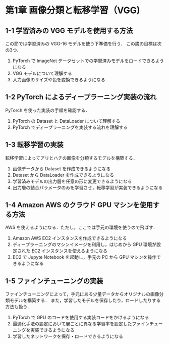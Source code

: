 # 第1章 画像分類と転移学習（VGG)
## 1-1 学習済みの VGG モデルを使用する方法
この節では学習済みの VGG-16 モデルを使う下準備を行う．
この説の目標は次の3つ．
1. PyTorch で ImageNet データセットでの学習済みモデルをロードできるようになる
1. VGG モデルについて理解する
1. 入力画像のサイズや色を変換できるようになる

## 1-2 PyTorch によるディープラーニング実装の流れ
PyTorch を使った実装の手順を確認する．
1. PyTorch の Dataset と DataLoader について理解する
1. PyTorch でディープラーニングを実装する流れを理解する

## 1-3 転移学習の実装
転移学習によってアリとハチの画像を分類するモデルを構築する．
1. 画像データから Dataset を作成できるようになる
1. Dataset から DataLoader を作成できるようになる
1. 学習済みモデルの出力層を任意の形に変更できるようになる
1. 出力層の結合パラメータのみを学習させ，転移学習が実装できるようになる

## 1-4 Amazon AWS のクラウド GPU マシンを使用する方法
AWS を使えるようになる．ただし，ここでは手元の環境を使うので飛ばす．
1. Amazon AWS EC2 インスタンスを作成できるようになる
1. ディープラーニングのマシンイメージを利用し，はじめから GPU 環境が設定された EC2 インスタンスを使えるようになる
1. EC2 で Jupyte Notebook を起動し，手元の PC から GPU マシンを操作できるようになる

## 1-5 ファインチューニングの実装
ファインチューニングによって，手元にある少量データからオリジナルの画像分類モデルを構築する．
また，学習したモデルを保存したり，ロードしたりする方法も扱う．
1. PyTorch で GPU のコードを使用する実装コードをかけるようになる
1. 最適化手法の設定において層ごとに異なる学習率を設定したファインチューニングを実装できるようになる
1. 学習したネットワークを保存・ロードできるようになる
